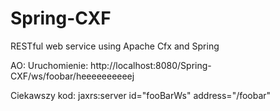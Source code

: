 Spring-CXF
==========

RESTful web service using Apache Cfx and Spring

AO:
Uruchomienie:
http://localhost:8080/Spring-CXF/ws/foobar/heeeeeeeeeej


Ciekawszy kod:         jaxrs:server id="fooBarWs" address="/foobar"
		
